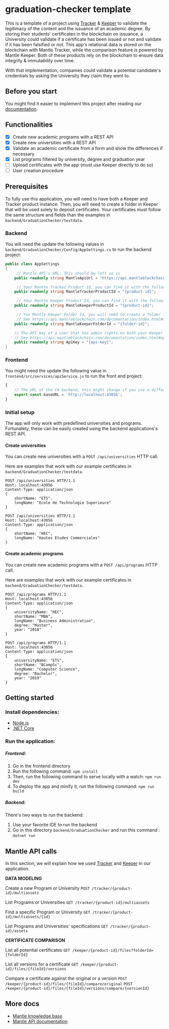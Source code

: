# graduation-checker template
This is a template of a project using [Tracker](https://www.mantleblockchain.com/tracker) & [Keeper](https://www.mantleblockchain.com/keeper)
to validate the legitimacy of the content and the issuance of an academic degree.
By storing their students' certificates in the blockchain on issuance,
a University could validate if a certificate has been issued or not and validate if it has been falsified or not.
This app's relational data is stored on the blockchain with Mantle Tracker,
while the comparison feature is powered by Mantle Keeper.
Both of these products rely on the blockchain to ensure data integrity & immutability over time.

With that implementation, companies could validate a potential candidate's credentials 
by asking the University they claim they went to.


## Before you start
You might find it easier to implement this project after reading our [documentation](https://docs.mantleblockchain.com).

## Functionalities
- [x] Create new academic programs with a REST API
- [x] Create new universities with a REST API
- [x] Validate an academic certificate from a form and show the differences if necessary
- [x] List programs filtered by university, degree and graduation year
- [ ] Upload certificates with the app (must use Keeper directly to do so)
- [ ] User creation procedure

## Prerequisites

To fully use this application, you will need to have both a Keeper and Tracker product instance.
Then, you will need to create a folder in Keeper that will be used solely to deposit certificates.
Your certificates must follow the same structure and fields than the examples in `backend/GraduationChecker/testdata`.

### Backend
You will need the update the following values in `backend/GraduationChecker/Config/AppSettings.cs` to run the backend project:

``` c#
public class AppSettings
{
     // Mantle API's URL: This should be left as is
    public readonly string MantleApiUrl = "https://api.mantleblockchain.com";

     // Your Mantle Tracker Product Id, you can find it with the following HTTP call: GET http://api.mantleblockchain.com/products
    public readonly string MantleTrackerProductId = "{product-id}";

     // Your Mantle Keeper Product Id, you can find it with the following HTTP call: GET http://api.mantleblockchain.com/products
    public readonly string MantleKeeperProductId = "{product-id}";

     // You Mantle Keeper Folder Id, you will need to create a folder in which the certificates will be stored
     // See https://api.mantleblockchain.com/documentation/index.html#operation/CreateFolder for more details
    public readonly string MantleKeeperFolderId = "{folder-id}";

    // The API key of a user that has admin rights on both your Keeper and Tracker instances
    // See https://api.mantleblockchain.com/documentation/index.html#operation/CreateApiKey for more details
    public readonly string ApiKey = "{api-key}";
}
```

### Frontend
You might need the update the following value in `frontend/src/services/apiService.js` to run the front end project:

``` javascript
{
    // The URL of the C# backend, this might change if you use a different port, or if you don't host the backend on your local machine
    export const baseURL = 'http://localhost:43056';
}
```

### Initial setup
The app will only work with predefined universities and programs.
Fortunately, these can be easily created using the backend applications's REST API.

#### Create universities

You can create new universities with a `POST /api/universities` HTTP call.

Here are examples that work with our example certificates in `backend/GraduationChecker/testdata`.

```
POST /api/universities HTTP/1.1
Host: localhost:43056
Content-Type: application/json
{
	shortName: "ETS",
	longName: "Ecole de Technologie Superieure"
}

POST /api/universities HTTP/1.1
Host: localhost:43056
Content-Type: application/json
{
	shortName: "HEC",
	longName: "Hautes Etudes Commerciales"
}
```

#### Create academic programs

You can create new academic programs with a `POST /api/programs` HTTP call.

Here are examples that work with our example certificates in `backend/GraduationChecker/testdata`.

```
POST /api/programs HTTP/1.1
Host: localhost:43056
Content-Type: application/json
{
	universityName: "HEC",
	shortName: "MBA",
	longName: "Business Administration",
	degree: "Master",
	year: "2018"
}

POST /api/programs HTTP/1.1
Host: localhost:43056
Content-Type: application/json
{
	universityName: "ETS",
	shortName: "BCompSc",
	longName: "Computer Science",
	degree: "Bachelor",
	year: "2019"
}
```

## Getting started
### Install dependencies:
- [Node.js](https://nodejs.org/en/)
- [.NET Core](https://dotnet.microsoft.com/download)

### Run the application:
##### Frontend:
1. Go in the frontend directory
2. Run the following command: `npm install`
3. Then, run the following command to serve locally with a watch: `npm run dev`
4. To deploy the app and minify it, run the following command: `npm run build`

##### Backend:
There's two ways to run the backend:
1. Use your favorite IDE to run the backend
2. Go in this directory `backend/GraduationChecker` and run this command : `dotnet run`

## Mantle API calls
In this section, we will explain how we used [Tracker](https://www.mantleblockchain.com/tracker) and [Keeper](https://www.mantleblockchain.com/keeper) in our application.

**DATA MODELING**

Create a new Program or University
`POST /tracker/{product-id}/multiassets`

List Programs or Universities
`GET /tracker/{product-id}/multiassets`

Find a specific Program or University
`GET /tracker/{product-id}/multiassets/{id}`

List Programs and Universities' specifications
`GET /tracker/{product-id}/assets`

**CERTIFICATE COMPARISON**

List all potential certificates
`GET /keeper/{product-id}/files?folderId={folderId}`

List all versions for a certificate
`GET /keeper/{product-id}/files/{fileId}/versions`

Compare a certificate against the original or a version
`POST /keeper/{product-id}/files/{fileId}/compare/original`
`POST /keeper/{product-id}/files/{fileId}/versions/compare/{versionId}`

## More docs
- [Mantle knowledge base](https://docs.mantleblockchain.com)
- [Mantle API documentation](https://api.mantleblockchain.com/documentation/index.html)